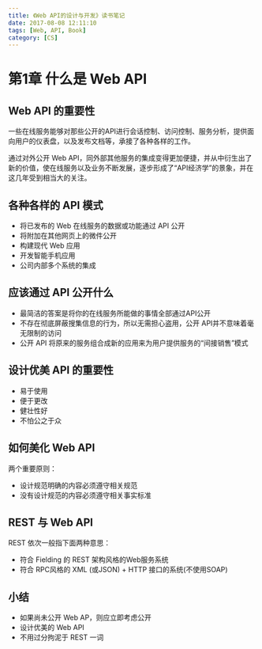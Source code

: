 ```yaml
---
title: 《Web API的设计与开发》读书笔记
date: 2017-08-08 12:11:10
tags: [Web, API, Book]
category: [CS]
---
```

# 第1章 什么是 Web API

## Web API 的重要性

一些在线服务能够对那些公开的API进行会话控制、访问控制、服务分析，提供面向用户的仪表盘，以及发布文档等，承接了各种各样的工作。

通过对外公开 Web API，同外部其他服务的集成变得更加便捷，并从中衍生出了新的价值，使在线服务以及业务不断发展，逐步形成了“API经济学”的景象，并在这几年受到相当大的关注。

## 各种各样的 API 模式

* 将已发布的 Web 在线服务的数据或功能通过 API 公开
* 将附加在其他网页上的微件公开
* 构建现代 Web 应用
* 开发智能手机应用
* 公司内部多个系统的集成

## 应该通过 API 公开什么

* 最简洁的答案是将你的在线服务所能做的事情全部通过API公开
* 不存在彻底屏蔽搜集信息的行为，所以无需担心盗用，公开 API并不意味着毫无限制的访问
* 公开 API 将原来的服务组合成新的应用来为用户提供服务的“间接销售”模式

## 设计优美 API 的重要性

* 易于使用
* 便于更改
* 健壮性好
* 不怕公之于众

## 如何美化 Web API

两个重要原则：

* 设计规范明确的内容必须遵守相关规范
* 没有设计规范的内容必须遵守相关事实标准

## REST 与 Web API

REST 依次一般指下面两种意思：

* 符合 Fielding 的 REST 架构风格的Web服务系统
* 符合 RPC风格的 XML (或JSON) + HTTP 接口的系统(不使用SOAP)

## 小结

* 如果尚未公开 Web AP，则应立即考虑公开
* 设计优美的 Web API
* 不用过分拘泥于 REST 一词

